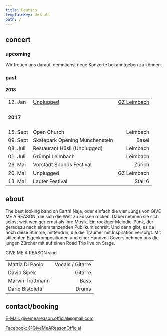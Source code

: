 ```yaml
---
title: Deutsch
templateKey: default
path: /
---
```


## concert

### upcoming

Wir freuen uns darauf, demnächst neue Konzerte bekanntgeben zu können.

### past

#### 2018

|                 |                                                                                |                                                             |
| --------------- | ------------------------------------------------------------------------------ | ----------------------------------------------------------: |
| 12. Jan         | [Unplugged](https://www.facebook.com/events/575930452750798/?active_tab=about) | [GZ Leimbach](http://www.gz-zh.ch/gz-leimbach/gz-leimbach/) |
| <h4> 2017 </h4> |                                                                                |                                                             |
| 15. Sept        | Open Church                                                                    |                                                    Leimbach |
| 09. Sept        | Skatepark Opening Münchenstein                                                 |                                                       Basel |
| 08. Juli        | Restaurant Hüsli (Unplugged)                                                   |                                                    Leimbach |
| 01. Juli        | Grümpi Leimbach                                                                |                                                    Leimbach |
| 26. Mai         | Vorstadt Sounds Festival                                                       |                                                      Zürich |
| 20. Mai         | Unplugged                                                                      |                                                 GZ Leimbach |
| 13. Mai         | Lauter Festival                                                                |                                                     Stall 6 |

## about

The best looking band on Earth! Naja, oder einfach die vier Jungs von GIVE ME A REASON, die sich die Welt zu Füssen rocken. Dabei nehmen sie sich selbst
weit weniger ernst als ihre Musik. Ein rockiger Melodic-Punk, der geradezu nach
einem tanzenden Publikum schreit. Und dann gibt, es da noch diese Stimme,
mittendrin, die die Träumer mit Inspiration versorgt. Mit stilechten
Eigenkompositionen und einer Handvoll Covers nehmen uns die jungen Zürcher mit
auf einen Road Trip live on Stage.

GIVE ME A REASON sind

|                  |                  |
| ---------------- | ---------------: |
| Mattia Di Paolo  | Vocals / Gitarre |
| David Sipek      |          Gitarre |
| Marvin Trottmann |             Bass |
| Dario Bistoletti |            Drums |

## contact/booking

[E-Mail: givemeareason.official@gmail.com](mailto:givemeareason.official@gmail.com)

[Facebook: @GiveMeAReasonOfficial](https://www.facebook.com/GiveMeAReasonOfficial)
